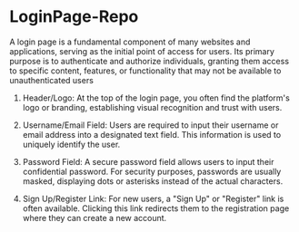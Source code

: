 # LoginPage-Repo
A login page is a fundamental component of many websites and applications, serving as the initial point of access for users. Its primary purpose is to authenticate and authorize individuals, granting them access to specific content, features, or functionality that may not be available to unauthenticated users
1. Header/Logo: At the top of the login page, you often find the platform's logo or branding, establishing visual recognition and trust with users.

2. Username/Email Field: Users are required to input their username or email address into a designated text field. This information is used to uniquely identify the user.

3. Password Field: A secure password field allows users to input their confidential password. For security purposes, passwords are usually masked, displaying dots or asterisks instead of the actual characters.

4.  Sign Up/Register Link: For new users, a "Sign Up" or "Register" link is often available. Clicking this link redirects them to the registration page where they can create a new account.
